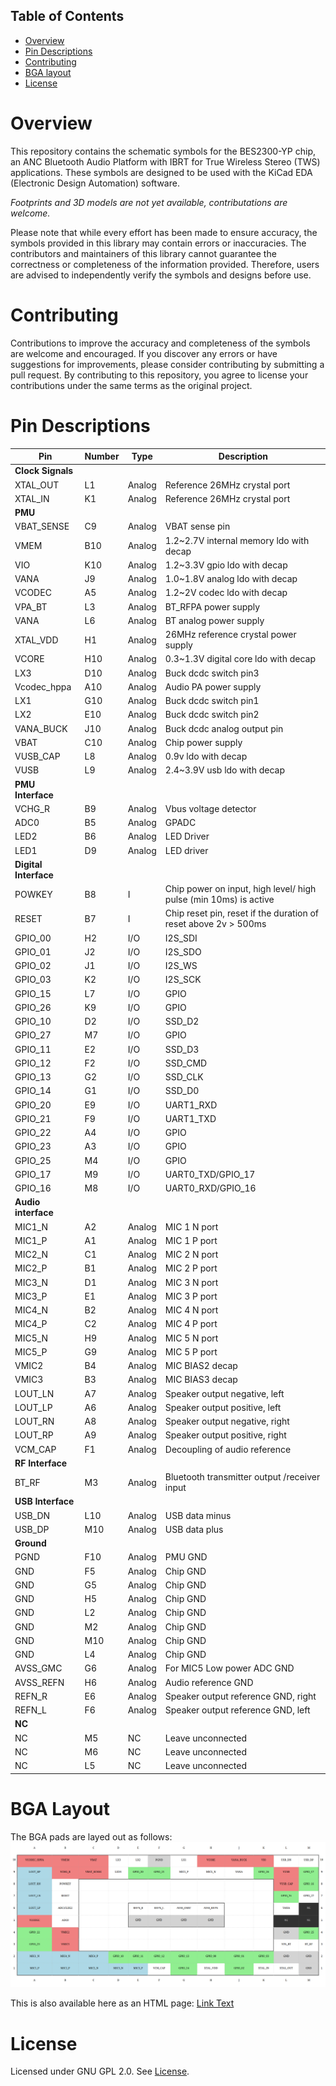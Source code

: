 ﻿
## Table of Contents

- [Overview](#overview)
- [Pin Descriptions](#pin-descriptions)
- [Contributing](#contributing)
- [BGA layout](#bga-layout)
- [License](#license)

# Overview

This repository contains the schematic symbols for the BES2300-YP chip, an ANC Bluetooth Audio Platform with IBRT for True Wireless Stereo (TWS) applications. These symbols are designed to be used with the KiCad EDA (Electronic Design Automation) software.

_Footprints and 3D models are not yet available, contributations are welcome._

Please note that while every effort has been made to ensure accuracy, the symbols provided in this library may contain errors or inaccuracies. The contributors and maintainers of this library cannot guarantee the correctness or completeness of the information provided. Therefore, users are advised to independently verify the symbols and designs before use.

# Contributing

Contributions to improve the accuracy and completeness of the symbols are welcome and encouraged. If you discover any errors or have suggestions for improvements, please consider contributing by submitting a pull request. By contributing to this repository, you agree to license your contributions under the same terms as the original project.

# Pin Descriptions

| Pin        | Number  | Type   | Description                                         |
|------------|------|-------|-----------------------------------------------------|
| **Clock Signals**  |      |       |                                                     |
| XTAL_OUT   | L1   | Analog| Reference 26MHz crystal port                         |
| XTAL_IN    | K1   | Analog| Reference 26MHz crystal port                         |
| **PMU**        |      |       |                                                     |
| VBAT_SENSE | C9   | Analog| VBAT sense pin                                       |
| VMEM       | B10  | Analog| 1.2~2.7V internal memory ldo with decap              |
| VIO        | K10  | Analog| 1.2~3.3V gpio ldo with decap                         |
| VANA       | J9   | Analog| 1.0~1.8V analog ldo with decap                       |
| VCODEC     | A5   | Analog| 1.2~2V codec ldo with decap                          |
| VPA_BT     | L3   | Analog| BT_RFPA power supply                                 |
| VANA       | L6   | Analog| BT analog power supply                               |
| XTAL_VDD   | H1   | Analog| 26MHz reference crystal power supply                 |
| VCORE      | H10  | Analog| 0.3~1.3V digital core ldo with decap                 |
| LX3        | D10  | Analog| Buck dcdc switch pin3                                |
| Vcodec_hppa| A10  | Analog| Audio PA power supply                                |
| LX1        | G10  | Analog| Buck dcdc switch pin1                                |
| LX2        | E10  | Analog| Buck dcdc switch pin2                                |
| VANA_BUCK  | J10  | Analog| Buck dcdc analog output pin                          |
| VBAT       | C10  | Analog| Chip power supply                                    |
| VUSB_CAP   | L8   | Analog| 0.9v ldo with decap                                  |
| VUSB       | L9   | Analog| 2.4~3.9V usb ldo with decap                          |
| **PMU Interface**  |  |       |                                                     |
| VCHG_R     | B9   | Analog| Vbus voltage detector                                |
| ADC0       | B5   | Analog| GPADC                                               |
| LED2       | B6   | Analog| LED Driver                                          |
| LED1       | D9   | Analog| LED driver                                          |
| **Digital Interface**  | |       |                                                     |
| POWKEY     | B8   | I     | Chip power on input, high level/ high pulse (min 10ms) is active |
| RESET      | B7   | I     | Chip reset pin, reset if the duration of reset above 2v > 500ms |
| GPIO_00    | H2   | I/O   | I2S_SDI                                             |
| GPIO_01    | J2   | I/O   | I2S_SDO                                             |
| GPIO_02    | J1   | I/O   | I2S_WS                                              |
| GPIO_03    | K2   | I/O   | I2S_SCK                                             |
| GPIO_15    | L7   | I/O   | GPIO                                                |
| GPIO_26    | K9   | I/O   | GPIO                                                |
| GPIO_10    | D2   | I/O   | SSD_D2                                              |
| GPIO_27    | M7   | I/O   | GPIO                                                |
| GPIO_11    | E2   | I/O   | SSD_D3                                              |
| GPIO_12    | F2   | I/O   | SSD_CMD                                             |
| GPIO_13    | G2   | I/O   | SSD_CLK                                             |
| GPIO_14    | G1   | I/O   | SSD_D0                                              |
| GPIO_20    | E9   | I/O   | UART1_RXD                                           |
| GPIO_21    | F9   | I/O   | UART1_TXD                                           |
| GPIO_22    | A4   | I/O   | GPIO                                                |
| GPIO_23    | A3   | I/O   | GPIO                                                |
| GPIO_25    | M4   | I/O   | GPIO                                                |
| GPIO_17    | M9   | I/O   | UART0_TXD/GPIO_17                                   |
| GPIO_16    | M8   | I/O   | UART0_RXD/GPIO_16                                   |
| **Audio interface**  |  |       |                                                     |
| MIC1_N     | A2   | Analog| MIC 1 N port                                        |
| MIC1_P     | A1   | Analog| MIC 1 P port                                        |
| MIC2_N     | C1   | Analog| MIC 2 N port                                        |
| MIC2_P     | B1   | Analog| MIC 2 P port                                        |
| MIC3_N     | D1   | Analog| MIC 3 N port                                        |
| MIC3_P     | E1   | Analog| MIC 3 P port                                        |
| MIC4_N     | B2   | Analog| MIC 4 N port                                        |
| MIC4_P     | C2   | Analog| MIC 4 P port                                        |
| MIC5_N     | H9   | Analog| MIC 5 N port                                        |
| MIC5_P     | G9   | Analog| MIC 5 P port                                        |
| VMIC2      | B4   | Analog| MIC BIAS2 decap                                     |
| VMIC3      | B3   | Analog| MIC BIAS3 decap                                     |
| LOUT_LN    | A7   | Analog| Speaker output negative, left                       |
| LOUT_LP    | A6   | Analog| Speaker output positive, left                       |
| LOUT_RN    | A8   | Analog| Speaker output negative, right                      |
| LOUT_RP    | A9   | Analog| Speaker output positive, right                      |
| VCM_CAP    | F1   | Analog| Decoupling of audio reference                       |
| **RF Interface** |    |       |                                                     |
| BT_RF      | M3   | Analog| Bluetooth transmitter output /receiver input        |
| **USB Interface** |   |       |                                                     |
| USB_DN     | L10  | Analog| USB data minus                                      |
| USB_DP     | M10  | Analog| USB data plus                                       |
| **Ground**     |      |       |                                                     |
| PGND       | F10  | Analog| PMU GND                                             |
| GND        | F5   | Analog| Chip GND                                            |
| GND        | G5   | Analog| Chip GND                                            |
| GND        | H5   | Analog| Chip GND                                            |
| GND        | L2   | Analog| Chip GND                                            |
| GND        | M2   | Analog| Chip GND                                            |
| GND        | M10  | Analog| Chip GND                                            |
| GND        | L4   | Analog| Chip GND                                            |
| AVSS_GMC   | G6   | Analog| For MIC5 Low power ADC GND                          |
| AVSS_REFN  | H6   | Analog| Audio reference GND                                 |
| REFN_R     | E6   | Analog| Speaker output reference GND, right                 |
| REFN_L     | F6   | Analog| Speaker output reference GND, left                  |
| **NC**         |      |       |                                                     |
| NC         | M5   | NC    | Leave unconnected                                   |
| NC         | M6   | NC    | Leave unconnected                                   |
| NC         | L5   | NC    | Leave unconnected                                   


# BGA Layout

The BGA pads are layed out as follows:
![BGA layout diagram](docs/img/bga_diagram.png)

This is also available here as an HTML page: [Link Text](https://jeffalyanak.github.io/bes2300yp-kicad/docs/bga_diagram.html)

# License

Licensed under GNU GPL 2.0. See [License](LICENSE.md).